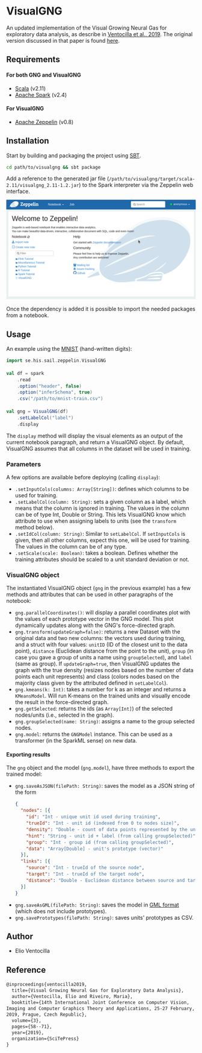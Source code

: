 # VisualGNG
An updated implementation of the Visual Growing Neural Gas for exploratory data analysis, as describe in  [Ventocilla et al., 2019](https://www.scitepress.org/PublicationsDetail.aspx?ID=la6GQgbV48M=&t=1). The original version discussed in that paper is found [here](https://github.com/eliovr/visualgng/releases/tag/v1.1).


## Requirements
#### For both GNG and VisualGNG
- [Scala](https://www.scala-lang.org/) (v2.11)
- [Apache Spark](http://spark.apache.org/) (v2.4)


#### For VisualGNG
- [Apache Zeppelin](https://zeppelin.apache.org/) (v0.8)


## Installation
Start by building and packaging the project using [SBT](https://www.scala-sbt.org/).
```bash
cd path/to/visualgng && sbt package
```
Add a reference to the generated jar file (`/path/to/visualgng/target/scala-2.11/visualgng_2.11-1.2.jar`) to the Spark interpreter via the Zeppelin web interface.

![Adding dependency to Spark interpreter](img/interpreter-dependency.gif)

Once the dependency is added it is possible to import the needed packages from a notebook.


## Usage
An example using the [MNIST](http://yann.lecun.com/exdb/mnist/) (hand-written digits):

```scala
import se.his.sail.zeppelin.VisualGNG

val df = spark
    .read
    .option("header", false)
    .option("inferSchema", true)
    .csv("/path/to/mnist-train.csv")

val gng = VisualGNG(df)
    .setLabelCol("label")
    .display
```

The `display` method will display the visual elements as an output of the current notebook paragraph, and return a VisualGNG object. By default, VisualGNG assumes that all columns in the dataset will be used in training.

### Parameters
A few options are available before deploying (calling `display`):
- `.setInputCols(columns: Array[String])`: defines which columns to be used for training.
- `.setLabelCol(column: String)`: sets a given column as a label, which means that the column is ignored in training. The values in the column can be of type Int, Double or String. This lets VisualGNG know which attribute to use when assigning labels to units (see the `transform` method below). 
- `.setIdCol(column: String)`: Similar to `setLabelCol`. If `setInputCols` is given, then all other columns, expect this one, will be used for training. The values in the column can be of any type.
- `.setScale(scale: Boolean)`: takes a boolean. Defines whether the training attributes should be scaled to a unit standard deviation or not.


### VisualGNG object
The instantiated VisualGNG object (`gng` in the previous example) has a few methods and attributes that can be used in other paragraphs of the notebook:

- `gng.parallelCoordinates()`: will display a parallel coordinates plot with the values of each prototype vector in the GNG model. This plot dynamically updates along with the GNG's force-directed graph.
- `gng.transform(updateGraph=false)`: returns a new Dataset with the original data and two new columns: the vectors used during training, and a struct with four values: `unitID` (ID of the closest unit to the data point), `distance` (Euclidean distance from the point to the unit), `group` (in case you gave a group of units a name using `groupSelected`), and `label` (same as group). If `updateGraph=true`, then VisualGNG updates the graph with the true density (resizes nodes based on the number of data points each unit represents) and class (colors nodes based on the majority class given by the attributed defined in `setLabelCol`).
- `gng.kmeans(k: Int)`: takes a number for k as an integer and returns a `KMeansModel`. Will run K-means on the trained units and visually encode the result in the force-directed graph.
- `gng.getSelected`: returns the ids (as `Array[Int]`) of the selected nodes/units (i.e., selected in the graph).
- `gng.groupSelected(name: String)`: assigns a name to the group selected nodes.
- `gng.model`: returns the `GNGModel` instance. This can be used as a transformer (in the SparkML sense) on new data.

#### Exporting results

The `gng` object and the model (`gng.model`), have three methods to export the trained model:

- `gng.saveAsJSON(filePath: String)`: saves the model as a JSON string of the form
    ```json
    {
      "nodes": [{
        "id": "Int - unique unit id used during training",
        "trueId": "Int - unit id (indexed from 0 to nodes size)",
        "density": "Double - count of data points represented by the unit",
        "hint": "String - unit id + label (from calling groupSelected)",
        "group": "Int - group id (from calling groupSelected)",
        "data": "Array[Double] - unit's prototype (vector)"
      }],
      "links": [{
        "source": "Int - trueId of the source node",
        "target": "Int - trueId of the target node",
        "distance": "Double - Euclidean distance between source and target prototypes"
      }]
    }
    ```
- `gng.saveAsGML(filePath: String)`: saves the model in [GML format](https://gephi.org/users/supported-graph-formats/gml-format/) (which does not include prototypes).
- `gng.savePrototypes(filePath: String)`: saves units' prototypes as CSV.

## Author
- Elio Ventocilla

## Reference
```
@inproceedings{ventocilla2019,
  title={Visual Growing Neural Gas for Exploratory Data Analysis},
  author={Ventocilla, Elio and Riveiro, Maria},
  booktitle={14th International Joint Conference on Computer Vision, Imaging and Computer Graphics Theory and Applications, 25-27 February, 2019, Prague, Czech Republic},
  volume={3},
  pages={58--71},
  year={2019},
  organization={SciTePress}
}
```
